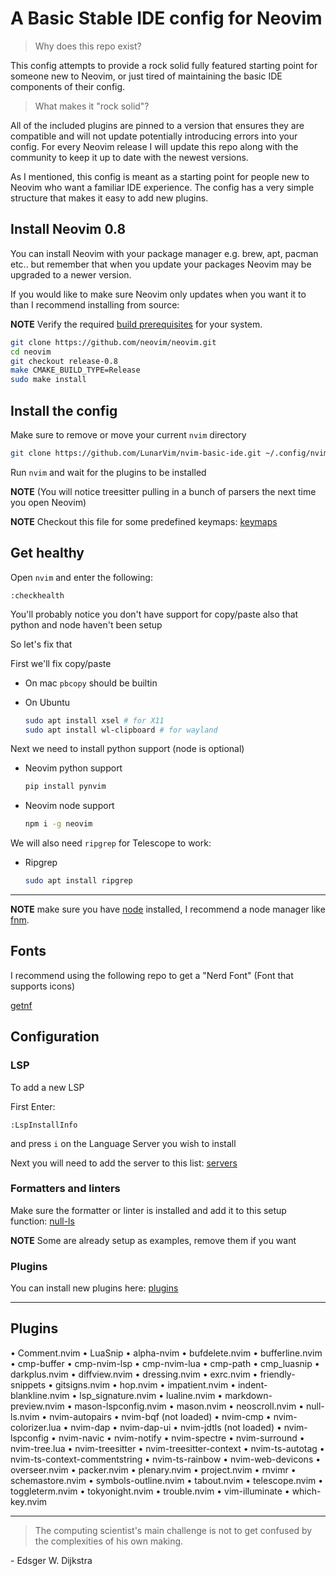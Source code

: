 # A Basic Stable IDE config for Neovim

> Why does this repo exist?

This config attempts to provide a rock solid fully featured starting point for someone new to Neovim, or just tired of maintaining the basic IDE components of their config.

> What makes it "rock solid"?

All of the included plugins are pinned to a version that ensures they are compatible and will not update potentially introducing errors into your config. For every Neovim release I will update this repo along with the community to keep it up to date with the newest versions.

As I mentioned, this config is meant as a starting point for people new to Neovim who want a familiar IDE experience. The config has a very simple structure that makes it easy to add new plugins.

## Install Neovim 0.8

You can install Neovim with your package manager e.g. brew, apt, pacman etc.. but remember that when you update your packages Neovim may be upgraded to a newer version.

If you would like to make sure Neovim only updates when you want it to than I recommend installing from source:

**NOTE** Verify the required [build prerequisites](https://github.com/neovim/neovim/wiki/Building-Neovim#build-prerequisites) for your system.

```sh
git clone https://github.com/neovim/neovim.git
cd neovim
git checkout release-0.8
make CMAKE_BUILD_TYPE=Release
sudo make install
```

## Install the config

Make sure to remove or move your current `nvim` directory

```sh
git clone https://github.com/LunarVim/nvim-basic-ide.git ~/.config/nvim
```

Run `nvim` and wait for the plugins to be installed

**NOTE** (You will notice treesitter pulling in a bunch of parsers the next time you open Neovim)

**NOTE** Checkout this file for some predefined keymaps: [keymaps](https://github.com/LunarVim/nvim-basic-ide/blob/master/lua/user/keymaps.lua)

## Get healthy

Open `nvim` and enter the following:

```
:checkhealth
```

You'll probably notice you don't have support for copy/paste also that python and node haven't been setup

So let's fix that

First we'll fix copy/paste

- On mac `pbcopy` should be builtin

- On Ubuntu

  ```sh
  sudo apt install xsel # for X11
  sudo apt install wl-clipboard # for wayland
  ```

Next we need to install python support (node is optional)

- Neovim python support

  ```sh
  pip install pynvim
  ```

- Neovim node support

  ```sh
  npm i -g neovim
  ```

We will also need `ripgrep` for Telescope to work:

- Ripgrep

  ```sh
  sudo apt install ripgrep
  ```

---

**NOTE** make sure you have [node](https://nodejs.org/en/) installed, I recommend a node manager like [fnm](https://github.com/Schniz/fnm).

## Fonts

I recommend using the following repo to get a "Nerd Font" (Font that supports icons)

[getnf](https://github.com/ronniedroid/getnf)

## Configuration

### LSP

To add a new LSP

First Enter:

```
:LspInstallInfo
```

and press `i` on the Language Server you wish to install

Next you will need to add the server to this list: [servers](https://github.com/LunarVim/nvim-basic-ide/blob/8b9ec3bffe8c8577042baf07c75408532a733fea/lua/user/lsp/lsp-installer.lua#L6)

### Formatters and linters

Make sure the formatter or linter is installed and add it to this setup function: [null-ls](https://github.com/LunarVim/nvim-basic-ide/blob/8b9ec3bffe8c8577042baf07c75408532a733fea/lua/user/lsp/null-ls.lua#L13)

**NOTE** Some are already setup as examples, remove them if you want

### Plugins

You can install new plugins here: [plugins](https://github.com/LunarVim/nvim-basic-ide/blob/8b9ec3bffe8c8577042baf07c75408532a733fea/lua/user/plugins.lua#L42)

---

## Plugins
 • Comment.nvim
 • LuaSnip
 • alpha-nvim
 • bufdelete.nvim
 • bufferline.nvim
 • cmp-buffer
 • cmp-nvim-lsp
 • cmp-nvim-lua
 • cmp-path
 • cmp_luasnip
 • darkplus.nvim
 • diffview.nvim
 • dressing.nvim
 • exrc.nvim
 • friendly-snippets
 • gitsigns.nvim
 • hop.nvim
 • impatient.nvim
 • indent-blankline.nvim
 • lsp_signature.nvim
 • lualine.nvim
 • markdown-preview.nvim
 • mason-lspconfig.nvim
 • mason.nvim
 • neoscroll.nvim
 • null-ls.nvim
 • nvim-autopairs
 • nvim-bqf (not loaded)
 • nvim-cmp
 • nvim-colorizer.lua
 • nvim-dap
 • nvim-dap-ui
 • nvim-jdtls (not loaded)
 • nvim-lspconfig
 • nvim-navic
 • nvim-notify
 • nvim-spectre
 • nvim-surround
 • nvim-tree.lua
 • nvim-treesitter
 • nvim-treesitter-context
 • nvim-ts-autotag
 • nvim-ts-context-commentstring
 • nvim-ts-rainbow
 • nvim-web-devicons
 • overseer.nvim
 • packer.nvim
 • plenary.nvim
 • project.nvim
 • rnvimr
 • schemastore.nvim
 • symbols-outline.nvim
 • tabout.nvim
 • telescope.nvim
 • toggleterm.nvim
 • tokyonight.nvim
 • trouble.nvim
 • vim-illuminate
 • which-key.nvim

---

> The computing scientist's main challenge is not to get confused by the complexities of his own making.

\- Edsger W. Dijkstra
